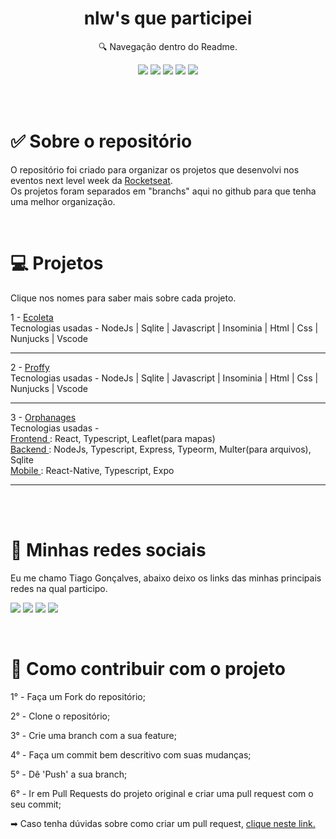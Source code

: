 <h1 align="center"> nlw's que participei </h1>

<p align="center">🔍 Navegação dentro do Readme. </p>

<div align="center">

  [![](https://img.shields.io/badge/-Sobre-5276f2)](#sobre)
  [![](https://img.shields.io/badge/-Tecnologias-5276f2)](#techs)
  [![](https://img.shields.io/badge/-Começando-5276f2)](#rodar-projeto)
  [![](https://img.shields.io/badge/-Contribuir-5276f2)](#contribuir)
  [![](https://img.shields.io/badge/-Social-5276f2)](#rede-social)

</div>

</br></br>

<div align="left">
  <h1 id="sobre"> ✅ Sobre o repositório </h1>
  <p>
    O repositório foi criado para organizar os projetos que desenvolvi nos eventos next level week da <a href="https://www.rocketseat.com.br">Rocketseat</a>. </br>
    Os projetos foram separados em "branchs" aqui no github para que tenha uma melhor organização.
  <p>
</div>

</br>

<div align="left">
  <h1 id="projetos"> 💻 Projetos </h1>
  <span>Clique nos nomes para saber mais sobre cada projeto.</span>
  <div class="projeto">
    <p>
      <span>1 - </span>
      <a 
        href="https://github.com/Tiaguin061/nlw/tree/nlw1-ecoleta"
        target="_blank"
      > Ecoleta </a> </br>
      Tecnologias usadas  - NodeJs | Sqlite | Javascript | Insominia | Html | Css | Nunjucks | Vscode
    </p>

  ___
  </div>
  
  <div class="projeto">
    <p>
      <span>2 - </span>
      <a 
        href="https://github.com/Tiaguin061/nlw/tree/nlw2-proffy"
        target="_blank"
      > Proffy </a> </br>
      Tecnologias usadas  - NodeJs | Sqlite | Javascript | Insominia | Html | Css | Nunjucks | Vscode
    </p>

  ___
  </div>
    
  <div class="projeto">
    <p>
      <span>3 - </span>
      <a 
        href="https://github.com/Tiaguin061/nlw/tree/orphanage-nlw3"
        target="_blank"
      > Orphanages </a> </br>
      Tecnologias usadas - </br>
      <a 
        href="https://github.com/Tiaguin061/nlw/tree/orphanage-nlw3/frontend"
        target="_blank"
      >
      Frontend
      </a>: React, Typescript, Leaflet(para mapas) </br>
      <a 
        href="https://github.com/Tiaguin061/nlw/tree/orphanage-nlw3/backend"
        target="_blank"
      >
      Backend
      </a>: NodeJs, Typescript, Express, Typeorm, Multer(para arquivos), Sqlite </br>
      <a 
        href="https://github.com/Tiaguin061/nlw/tree/orphanage-nlw3/mobile"
        target="_blank"
      >
      Mobile
      </a>: React-Native, Typescript, Expo
    </p>

  ___
  </div>
</div>

</br>
</br>

<div align="left">
  <h1 id="rede-social">📱 Minhas redes sociais</h1>
  <p> Eu me chamo Tiago Gonçalves, abaixo deixo os links das minhas principais redes na qual participo.
  </p>

  [![](https://img.shields.io/badge/-Github-434140)](https://github.com/Tiaguin061)
  [![](https://img.shields.io/badge/-Linkedin-3DC3C9)](https://www.linkedin.com/in/tiagogoncalves200428/)
  [![](https://img.shields.io/badge/-Instagram-EA3C7A)](https://www.instagram.com/tiaguinho_gon1/?hl=pt-br)
  [![](https://img.shields.io/badge/-Discord-5276f2)](https://discord.com/users/586186122611130368)

</div>

</br>

<div align="left">
  <h1 id="contribuir">🔗 Como contribuir com o projeto</h1>
  <div>
    <p> 1° - Faça um Fork do repositório; </p>
    <p> 2° - Clone o repositório; </p>
    <p> 3° - Crie uma branch com a sua feature; </p>
    <p> 4° - Faça um commit bem descritivo com suas mudanças; </p>
    <p> 5° - Dê 'Push' a sua branch; </p>
    <p> 6° - Ir em Pull Requests do projeto original e criar uma pull request com o seu commit; </p>
    <p>
     ➡ Caso tenha dúvidas sobre como criar um pull request, 
      <a 
        href="https://docs.github.com/pt/github/collaborating-with-issues-and-pull-requests/creating-a-pull-request"> clique neste link.
      </a>  
    </p>
  </div>
</div>
